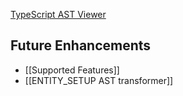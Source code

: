 
[TypeScript AST Viewer](https://ts-ast-viewer.com)

## Future Enhancements

- [[Supported Features]]
- [[ENTITY_SETUP AST transformer]]